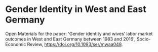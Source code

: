 # Gender Identity in West and East Germany

Open Materials for the paper: 'Gender identity and wives’ labor market outcomes 
in West and East Germany between 1983 and 2016', Socio-Economic Review, https://doi.org/10.1093/ser/mwaa048.
